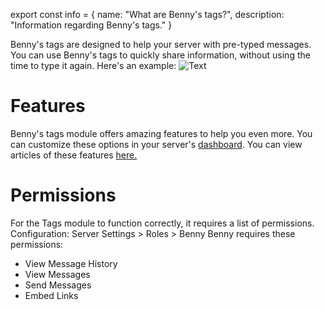 export const info = {
    name: "What are Benny's tags?",
    description: "Information regarding Benny's tags."
}

<PageToolBar title="Benny's tags" />

Benny's tags are designed to help your server with pre-typed messages. You can use Benny's tags to quickly share information, without using the time to type it again.
Here's an example:
![Text](/tags/Tag_image.jpg)

# Features
Benny's tags module offers amazing features to help you even more. You can customize these options in your server's [dashboard](https://bennybot.dev/dashboard). You can view articles of these features [here.](https://help.bennybot.dev/docs/tags)
# Permissions
For the Tags module to function correctly, it requires a list of permissions.
<Alert style="info">Configuration: Server Settings > Roles > Benny</Alert>
Benny requires these permissions:
* View Message History
* View Messages
* Send Messages
* Embed Links

